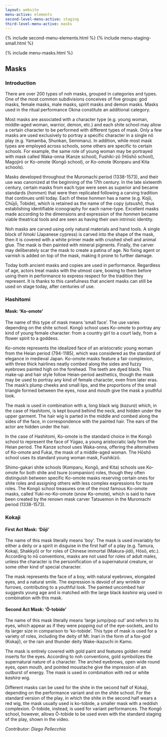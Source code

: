 ```yaml
---
layout: website
menu-active: elements
second-level-menu-active: staging
third-level-menu-active: masks
---
```


{% include second-menu-elements.html %}
{% include menu-staging-small.html %}

<main class="page-content">
<div class="wrapper sidebar-contents">
  <aside class="sidebar-contents__table">
    {% include menu-masks.html %}
  </aside>
  <section class="sidebar-contents__section">
  <div class="text-container">
    <h2 id="Masks">Masks</h2>
    <h3 id="Intro">Introduction</h3>
<p>
There are over 200 types of noh masks, grouped in categories and types. One of the most common subdivisions conceives of five groups: god masks, female masks, male masks, spirit masks and demon masks. Masks used in the ritual performance Okina constitute an additional category. </p>
<p>
Most masks are associated with a character type (e.g. young woman, middle-aged woman, warrior, demon, etc.) and each shite school may allow a certain character to be performed with different types of mask. Only a few masks are used exclusively to portray a specific character in a single nō play (e.g. Yamamba, Shunkan, Semimaru). In addition, while most mask types are employed across schools, some others are specific to certain schools. For example, the same role of young woman may be portrayed with mask called Waka-onna (Kanze school), Fushiki-zō (Hōshō school), Magojirō or Ko-omote (Kongō school), or Ko-omote (Konparu and Kita schools).</p>


<p>Masks developed throughout the Muromachi period (1338-1573), and their use was canonized at the beginning of the 17th century. In the late sixteenth century, certain masks from each type were seen as superior and became standards (<em>honmen</em>) that were then replicated following a carving tradition that continues until today. Each of these <em>honmen</em> has a name (e.g. Kojō, Chūjō, Tobide), which is retained as the name of the copy (<em>utsushi</em>), thus establishing identifiable iconography for each name-type. Excellent masks made according to the dimensions and expression of the <em>honmen</em> became viable theatrical tools and are seen as having their own intrinsic identity. </p>

<p>Noh masks are carved using only natural materials and hand tools. A single block of <em>hinoki</em> (Japanese cypress) is carved into the shape of the mask, then it is covered with a white primer made with crushed shell and animal glue. The mask is then painted with mineral pigments. Finally, the carver may deliberately scar the mask to create a patina of age. No fixing agent or varnish is added on top of the mask, making it prone to further damage.</p>

<p>Today both ancient masks and copies are used in performance. Regardless of age, actors treat masks with the utmost care, bowing to them before using them in performance to express respect for the tradition they represent. It is thanks to this carefulness that ancient masks can still be used on stage today, after centuries of use.</p>

<h3 id="Hashitomi">Hashitomi</h3>

<h4>Mask: ‘Ko-omote’</h4>
<p>The name of this type of mask means ‘small face’. The use varies depending on the shite school. Kongō school uses Ko-omote to portray any kind of young female character: from a country girl to a court lady, from a flower spirit to a goddess. </p>

<p>Ko-omote represents the idealized face of an aristocratic young woman from the Heian period (794-1185), which was considered as the standard of elegance in medieval Japan. Ko-omote masks feature a fair complexion, with three thick hairlines neatly combed along the sides and fuzzy eyebrows painted high on the forehead. The teeth are dyed black. This make-up and hair style follow Heian-period aesthetics, though the mask may be used to portray any kind of female character, even from later eras. The mask’s plump cheeks and small lips, and the proportions of the small triangle formed between the eyes, nose and mouth give the mask a youthful look. </p>

<p>The mask is used in combination with a, long black wig (<em>kazura</em>) which, in the case of Hashitomi, is kept bound behind the neck, and hidden under the upper garment. The hair wig is parted in the middle and combed along the sides of the face, in correspondence with the painted hair. The ears of the actor are hidden under the hair.</p>

<p>In the case of Hashitomi, Ko-omote is the standard choice in the Kongō school to represent the face of Yūgao, a young aristocratic lady from the Heian period. The Kanze school uses Waka-onna, offering the alternatives of Ko-omote and Fukai, the mask of a middle-aged woman. The Hōshō school uses its standard young woman mask, Fushikizō.</p>

<p>Shimo-gakari shite schools (Komparu, Kongō, and Kita) schools use Ko-omote for both shite and tsure (companion) roles, though they often distinguish between specific Ko-omote masks reserving certain ones for shite roles and assigning others with less complex expressions for tsure roles. The Kongō school treasures one of the most famous Ko-omote masks, called Yuki-no-Ko-omote (snow Ko-omote), which is said to have been created by the renown mask carver Tatsuemon in the Muromachi period (1338-1573).</p>

<h3 id="Kokaji">Kokaji</h3>
<h4>First Act Mask: ‘Dōji’</h4>

<p>The name of this mask literally means ‘boy’. The mask is used invariably for either a deity or a spirit in disguise in the first half of a play (e.g. Tamura, Kokaji, Shakkyō) or for roles of Chinese immortal (Makura-jidō, Hōsō, etc.). According to nō conventions, masks are not used for roles of adult males, unless the character is the personification of a supernatural creature, or some other kind of special character.</p>

<p>The mask represents the face of a boy, with natural eyebrows, elongated eyes, and a natural smile. The expression is devoid of any wrinkle or furrows, contributing to a youthful look. The painted uncombed hair suggests young age and is matched with the large black <em>kashira</em> wig used in combination with this mask.</p>

<h4>Second Act Mask: ‘Ō-tobide’</h4>

<p>The name of this mask literally means ‘large jump/pop out’ and refers to its eyes, which appear as if they were popping out of the eye-sockets, and to its larger size in comparison to ‘ko-tobide’. This type of mask is used for a variety of roles, including the deity of Mt. Inari in the form of a fox-god (Kokaji), or the rain and thunder deity Wake-ikazuchi in Kamo.</p>

<p>The mask is entirely covered with gold paint and features golden metal inserts for the eyes. According to noh conventions, gold symbolizes the supernatural nature of a character. The arched eyebrows, open wide round eyes, open mouth, and pointed moustache give the impression of an outburst of energy. The mask is used in combination with red or white <em>kashira</em> wig.</p>

<p>Different masks can be used for the shite in the second half of Kokaji, depending on the performance variant and on the shite school. For the standard version of the play, in which the shite in the second half wears a red wig, the mask usually used is ko-tobide, a smaller mask with a reddish complexion. Ō-tobide, instead, is used for variant performances. The Kongō school, however, allows Ō-tobide to be used even with the standard staging of the play, shown in the video.</p>

<p><em>Contributor: Diego Pellecchia</em></p>

</div>
</section>
</div>

</main>
